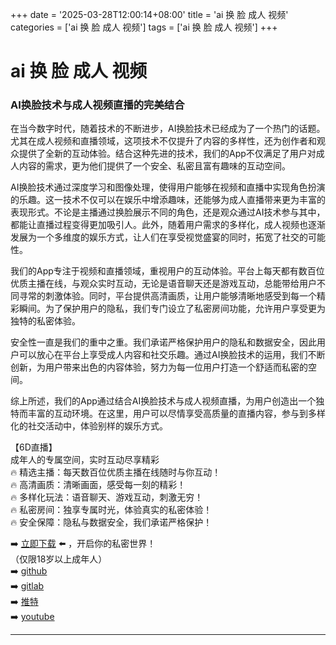 +++
date = '2025-03-28T12:00:14+08:00'
title = 'ai 换 脸 成人 视频'
categories = ['ai 换 脸 成人 视频']
tags = ['ai 换 脸 成人 视频']
+++

# ai 换 脸 成人 视频

### AI换脸技术与成人视频直播的完美结合

在当今数字时代，随着技术的不断进步，AI换脸技术已经成为了一个热门的话题。尤其在成人视频和直播领域，这项技术不仅提升了内容的多样性，还为创作者和观众提供了全新的互动体验。结合这种先进的技术，我们的App不仅满足了用户对成人内容的需求，更为他们提供了一个安全、私密且富有趣味的互动空间。

AI换脸技术通过深度学习和图像处理，使得用户能够在视频和直播中实现角色扮演的乐趣。这一技术不仅可以在娱乐中增添趣味，还能够为成人直播带来更为丰富的表现形式。不论是主播通过换脸展示不同的角色，还是观众通过AI技术参与其中，都能让直播过程变得更加吸引人。此外，随着用户需求的多样化，成人视频也逐渐发展为一个多维度的娱乐方式，让人们在享受视觉盛宴的同时，拓宽了社交的可能性。

我们的App专注于视频和直播领域，重视用户的互动体验。平台上每天都有数百位优质主播在线，与观众实时互动，无论是语音聊天还是游戏互动，总能带给用户不同寻常的刺激体验。同时，平台提供高清画质，让用户能够清晰地感受到每一个精彩瞬间。为了保护用户的隐私，我们专门设立了私密房间功能，允许用户享受更为独特的私密体验。

安全性一直是我们的重中之重。我们承诺严格保护用户的隐私和数据安全，因此用户可以放心在平台上享受成人内容和社交乐趣。通过AI换脸技术的运用，我们不断创新，为用户带来出色的内容体验，努力为每一位用户打造一个舒适而私密的空间。

综上所述，我们的App通过结合AI换脸技术与成人视频直播，为用户创造出一个独特而丰富的互动环境。在这里，用户可以尽情享受高质量的直播内容，参与到多样化的社交活动中，体验别样的娱乐方式。

【6D直播】  
成年人的专属空间，实时互动尽享精彩  
🔥 精选主播：每天数百位优质主播在线随时与你互动！  
🔥 高清画质：清晰画面，感受每一刻的精彩！  
🔥 多样化玩法：语音聊天、游戏互动，刺激无穷！  
🔥 私密房间：独享专属时光，体验真实的私密体验！  
🔥 安全保障：隐私与数据安全，我们承诺严格保护！  

➡️ [立即下载](https://down123.s3.ap-east-1.amazonaws.com/down/down.html?channelCode=blog) ⬅️ ，开启你的私密世界！  
（仅限18岁以上成年人）  
➡️ [github](https://aldult-live.github.io/)  
➡️ [gitlab](https://seo-09598d.gitlab.io/)  
➡️ [推特](https://x.com/wegame33)  
➡️ [youtube](https://www.youtube.com/@6Dlive)  

---
